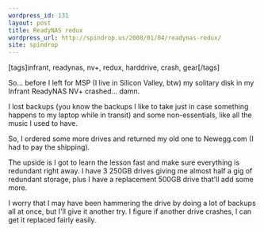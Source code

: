 ```yaml
---
wordpress_id: 131
layout: post
title: ReadyNAS redux
wordpress_url: http://spindrop.us/2008/01/04/readynas-redux/
site: spindrop
---
```

[tags]infrant, readynas, nv+, redux, harddrive, crash, gear[/tags]

So... before I left for MSP (I live in Silicon Valley, btw) my solitary disk in my Infrant ReadyNAS NV+ crashed... damn.

I lost backups (you know the backups I like to take just in case something happens to my laptop while in transit) and some non-essentials, like all the music I used to have.

So, I ordered some more drives and returned my old one to Newegg.com (I had to pay the shipping).

The upside is I got to learn the lesson fast and make sure everything is redundant right away.  I have 3 250GB drives giving me almost half a gig of redundant storage, plus I have a replacement 500GB drive that'll add some more.

I worry that I may have been hammering the drive by doing a lot of backups all at once, but I'll give it another try.  I figure if another drive crashes, I can get it replaced fairly easily.
